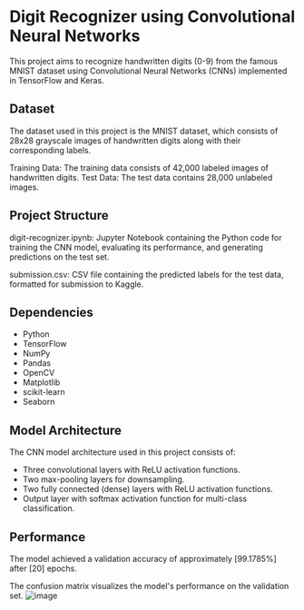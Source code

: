 # Digit Recognizer using Convolutional Neural Networks
This project aims to recognize handwritten digits (0-9) from the famous MNIST dataset using Convolutional Neural Networks (CNNs) implemented in TensorFlow and Keras.

## Dataset
The dataset used in this project is the MNIST dataset, which consists of 28x28 grayscale images of handwritten digits along with their corresponding labels.

Training Data: The training data consists of 42,000 labeled images of handwritten digits.
Test Data: The test data contains 28,000 unlabeled images.

## Project Structure
digit-recognizer.ipynb: Jupyter Notebook containing the Python code for training the CNN model, evaluating its performance, and generating predictions on the test set.

submission.csv: CSV file containing the predicted labels for the test data, formatted for submission to Kaggle.

## Dependencies
- Python
- TensorFlow
- NumPy
- Pandas
- OpenCV
- Matplotlib
- scikit-learn
- Seaborn

## Model Architecture
The CNN model architecture used in this project consists of:
- Three convolutional layers with ReLU activation functions.
- Two max-pooling layers for downsampling.
- Two fully connected (dense) layers with ReLU activation functions.
- Output layer with softmax activation function for multi-class classification.

## Performance
The model achieved a validation accuracy of approximately [99.1785%] after [20] epochs. 

The confusion matrix visualizes the model's performance on the validation set.
![image](https://github.com/Nourhan613/TEKNOSOFT/assets/98773024/c8eefbd4-c238-4936-81eb-7d2d505dde3d)
